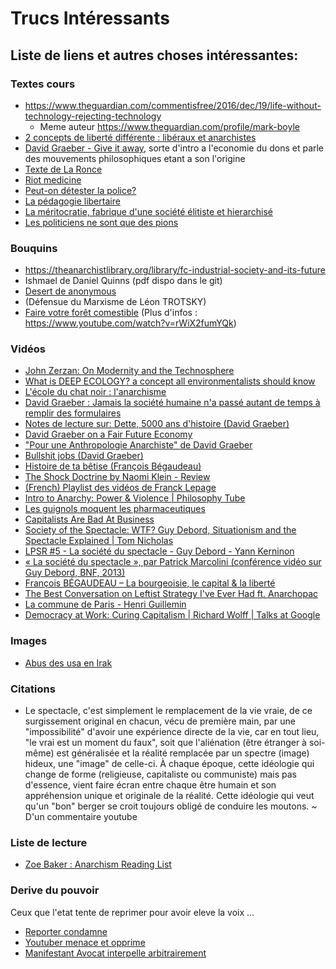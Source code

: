 # Trucs Intéressants
## Liste de liens et autres choses intéressantes:

### Textes cours

* https://www.theguardian.com/commentisfree/2016/dec/19/life-without-technology-rejecting-technology
  * Meme auteur https://www.theguardian.com/profile/mark-boyle
* [2 concepts de liberté différente : libéraux et anarchistes](https://www.infolibertaire.net/%E2%98%85-liberte-des-liberaux-et-liberte-des-anarchistes/)
* [David Graeber - Give it away](https://theanarchistlibrary.org/library/david-graeber-give-it-away), sorte d'intro a l'economie du dons et parle des mouvements philosophiques etant a son l'origine
* [Texte de La Ronce](https://docs.google.com/document/d/1V6oWtihszT4Gl3jRM_HcseHwcvg1BrXvnzsomgqPGWg/edit)
* [Riot medicine](https://riotmedicine.net/)
* [Peut-on détester la police?](https://lundi.am/IMG/pdf/253844818-peut-on-detester-la-police-ter-s.pdf)
* [La pédagogie libertaire](https://www.socialisme-libertaire.fr/2016/05/pedagogie-libertaire.html)
* [La méritocratie, fabrique d'une société élitiste et hierarchisé ](https://www.socialisme-libertaire.fr/2015/03/la-meritocratie-fabrique-d-une-societe-elitiste-et-hierarchise.html)
* [Les politiciens ne sont que des pions ](https://www.socialisme-libertaire.fr/2020/12/les-politiciens-ne-sont-que-des-pions.html)

### Bouquins
* https://theanarchistlibrary.org/library/fc-industrial-society-and-its-future
* Ishmael de Daniel Quinns (pdf dispo dans le git)
* [Desert de anonymous](https://theanarchistlibrary.org/library/anonymous-desert)
* (Défensue du Marxisme de Léon TROTSKY)
* [Faire votre forêt comestible](http://www.agriculture19.lesfichesabebert.fr/) (Plus d'infos : https://www.youtube.com/watch?v=rWiX2fumYQk)

### Vidéos
* [John Zerzan: On Modernity and the Technosphere](https://www.youtube.com/watch?v=3I9QJVNas5k)
* [What is DEEP ECOLOGY? a concept all environmentalists should know](https://www.youtube.com/watch?v=xoKvBqssXf4)
* [L'école du chat noir : l'anarchisme](https://www.youtube.com/watch?v=U3Rs7Pjd8gM)
* [David Graeber : Jamais la société humaine n'a passé autant de temps à remplir des formulaires](https://www.youtube.com/watch?v=y-G7461XhMs)
* [Notes de lecture sur: Dette, 5000 ans d'histoire (David Graeber)](https://www.youtube.com/watch?v=24X49S1ajcQ)
* [David Graeber on a Fair Future Economy](https://www.youtube.com/watch?v=7YynqVvgZYI)
* ["Pour une Anthropologie Anarchiste" de David Graeber](https://www.youtube.com/watch?v=Z9ApjcTxZKM)
* [Bullshit jobs (David Graeber)](https://www.youtube.com/watch?v=8cvPDiWkD6I&feature=youtu.be)
* [Histoire de ta bêtise (François Bégaudeau)](https://www.youtube.com/watch?v=_eb3BFkj3Dg)
* [The Shock Doctrine by Naomi Klein - Review](https://www.youtube.com/watch?v=_PMkBy007VU&feature=emb_logo)
* [(French) Playlist des vidéos de Franck Lepage](https://www.youtube.com/playlist?list=PLFePO0DghdicNrU0KytikJAV310b9i7Gz)
* [Intro to Anarchy: Power & Violence | Philosophy Tube](https://www.youtube.com/watch?v=bCAUmh99hMI)
* [Les guignols moquent les pharmaceutiques](VIDEO-2020-11-20-08-31-13.mp4)
* [Capitalists Are Bad At Business](https://www.youtube.com/watch?v=yP9Oj65OweI)
* [Society of the Spectacle: WTF? Guy Debord, Situationism and the Spectacle Explained | Tom Nicholas](https://www.youtube.com/watch?v=RGJr08N-auM)
* [LPSR #5 - La société du spectacle - Guy Debord - Yann Kerninon](https://www.youtube.com/watch?v=ptR6IQwobf4)
* [« La société du spectacle », par Patrick Marcolini (conférence vidéo sur Guy Debord, BNF, 2013)](https://www.youtube.com/watch?v=LAibRpDB9qM)
* [François BÉGAUDEAU – La bourgeoisie, le capital & la liberté](https://www.youtube.com/watch?v=4gX5KpOboDo)
* [The Best Conversation on Leftist Strategy I've Ever Had ft. Anarchopac](https://www.youtube.com/watch?v=fH12TOZ-_Sg)
* [La commune de Paris - Henri Guillemin](https://www.youtube.com/watch?v=PwXwDp3Ze7Q)
* [Democracy at Work: Curing Capitalism | Richard Wolff | Talks at Google](https://www.youtube.com/watch?v=ynbgMKclWWc)



### Images
* [Abus des usa en Irak](https://ushypocrisy.com/2013/04/28/lest-we-forget-the-horrifying-images-from-abu-ghraib-prison-in-iraq-graphic-imagery/)

### Citations
* Le spectacle, c'est simplement le remplacement de la vie vraie, de ce surgissement original en chacun, vécu de première main, par une "impossibilité" d'avoir une expérience directe de la vie, car en tout lieu, "le vrai est un moment du faux", soit que l'aliénation (être étranger à soi-même) est généralisée et la réalité remplacée par un spectre (image) hideux, une "image" de celle-ci. À chaque époque, cette idéologie qui change de forme (religieuse, capitaliste ou communiste) mais pas d'essence, vient faire écran entre chaque être humain et son appréhension unique et originale de la réalité. Cette idéologie qui veut qu'un "bon" berger se croit toujours obligé de conduire les moutons.
 ~ D'un commentaire youtube
 
### Liste de lecture
* [Zoe Baker : Anarchism Reading List](https://anarchopac.wordpress.com/2013/05/31/recommended-reading/) 
 
### Derive du pouvoir
Ceux que l'etat tente de reprimer pour avoir eleve la voix ...
* [Reporter condamne](https://www.youtube.com/watch?v=z7uF4HsiPYg&t=19s)
* [Youtuber menace et opprime](https://www.youtube.com/watch?v=xYHlzo-1umE)
* [Manifestant Avocat interpelle arbitrairement](https://www.youtube.com/watch?v=dWzyQtdN7Fc)

